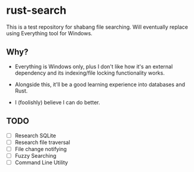 # rust-search

This is a test repository for shabang file searching.
Will eventually replace using Everything tool for Windows.

## Why?

- Everything is Windows only, plus I don't like how it's an external dependency and its indexing/file locking functionality works.

- Alongside this, it'll be a good learning experience into databases and Rust.

- I (foolishly) believe I can do better.

## TODO

- [ ] Research SQLite
- [ ] Research file traversal
- [ ] File change notifying
- [ ] Fuzzy Searching
- [ ] Command Line Utility
